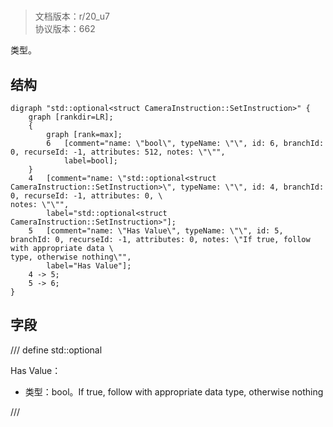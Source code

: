 # <!-- md:samp std::optional<struct CameraInstruction::SetInstruction> -->

> 文档版本：r/20_u7<br/>协议版本：662

<!-- md:samp std::optional<struct CameraInstruction::SetInstruction> -->类型。

## 结构

```viz
digraph "std::optional<struct CameraInstruction::SetInstruction>" {
	graph [rankdir=LR];
	{
		graph [rank=max];
		6	[comment="name: \"bool\", typeName: \"\", id: 6, branchId: 0, recurseId: -1, attributes: 512, notes: \"\"",
			label=bool];
	}
	4	[comment="name: \"std::optional<struct CameraInstruction::SetInstruction>\", typeName: \"\", id: 4, branchId: 0, recurseId: -1, attributes: 0, \
notes: \"\"",
		label="std::optional<struct CameraInstruction::SetInstruction>"];
	5	[comment="name: \"Has Value\", typeName: \"\", id: 5, branchId: 0, recurseId: -1, attributes: 0, notes: \"If true, follow with appropriate data \
type, otherwise nothing\"",
		label="Has Value"];
	4 -> 5;
	5 -> 6;
}

```

## 字段

/// define
std::optional<struct CameraInstruction::SetInstruction>

Has Value：<!-- md:samp bool -->

- 类型：bool。If true, follow with appropriate data type, otherwise nothing


///
